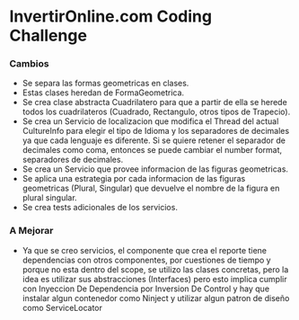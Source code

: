 # InvertirOnline.com Coding Challenge

### Cambios
- Se separa las formas geometricas en clases.
- Estas clases heredan de FormaGeometrica.
- Se crea clase abstracta Cuadrilatero para que a partir de ella se herede todos los cuadrilateros (Cuadrado, Rectangulo, otros tipos de Trapecio).
- Se crea un Servicio de localizacion que modifica el Thread del actual CultureInfo para elegir el tipo de Idioma y los separadores de decimales ya que cada lenguaje es diferente. Si se quiere retener el separador de decimales como coma, entonces se puede cambiar el number format, separadores de decimales.
- Se crea un Servicio que provee informacion de las figuras geometricas.
- Se aplica una estrategia por cada informacion de las figuras geometricas (Plural, Singular) que devuelve el nombre de la figura en plural singular.
- Se crea tests adicionales de los servicios.

### A Mejorar
- Ya que se creo servicios, el componente que crea el reporte tiene dependencias con otros componentes, por cuestiones de tiempo y porque no esta dentro del scope, se utilizo las clases concretas, pero la idea es utilizar sus abstracciones (Interfaces) pero esto implica cumplir con Inyeccion De Dependencia por Inversion De Control y hay que instalar algun contenedor como Ninject y utilizar algun patron de diseño como ServiceLocator 


